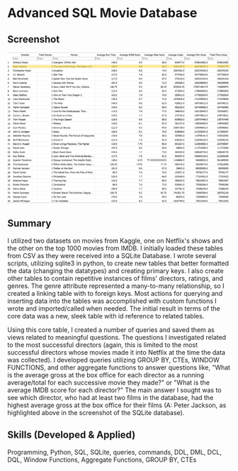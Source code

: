 # Advanced SQL Movie Database

## Screenshot
![Example_TopDirectors](https://github.com/dmarks84/Ind_Project_Movie-Database-SQLite/blob/main/screenshot.png?raw=true)

## Summary
I utilized two datasets on movies from Kaggle, one on Netflix's shows and the other on the top 1000 movies from IMDB.  I initially loaded these tables from CSV as they were received into a SQLite Database. I wrote several scripts, utilizing sqlite3 in python, to create new tables that better formatted the data (changing the datatypes) and creating primary keys.  I also create other tables to contain repetitive instances of films' directors, ratings, and genres.  The genre attribute represented a many-to-many relationship, so I created a linking table with to foreign keys.  Most actions for querying and inserting data into the tables was accomplished with custom functions I wrote and imported/called when needed.  The initial result in terms of the core data was a new, sleek table with id reference to related tables.

Using this core table, I created a number of queries and saved them as views related to meaningful questions.  The questions I investigated related to the most successful directors (again, this is limited to the most successful directors whose movies made it into Netflix at the time the data was collected).  I developed queries utilizing GROUP BY, CTEs, WINDOW FUNCTIONS, and other aggregate functions to answer questions like, "What is the average gross at the box office for each director as a running average/total for each successive movie they made?" or "What is the average IMDB score for each director?"  The main answer I sought was to see which director, who had at least two films in the database, had the highest average gross at the box office for their films (A: Peter Jackson, as highlighted above in the screenshot of the SQLite database).

## Skills (Developed & Applied)
Programming, Python, SQL, SQLite, queries, commands, DDL, DML, DCL, DQL, Window Functions, Aggregate Functions, GROUP BY, CTEs
